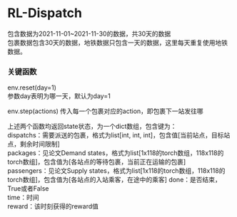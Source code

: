 # RL-Dispatch

包含数据为2021-11-01~2021-11-30的数据，共30天的数据  
包裹数据包含30天的数据，地铁数据只包含一天的数据，这里每天重复使用地铁数据。

### 关键函数

env.reset(day=1)  
参数day表明为哪一天，默认为day=1  

env.step(actions)
传入每一个包裹对应的action，即包裹下一站发往哪  

上述两个函数均返回state状态，为一个dict数组，包含键为：  
dispatchs：需要派送的包裹，格式为list[int, int, int]，包含值[当前站点，目标站点，剩余时间限制]  
packages：见论文Demand states，格式为list[1x118的torch数组，118x118的torch数组]，包含值为[各站点的等待包裹，当前正在运输的包裹]  
passengers：见论文Supply states，格式为list[1x118的torch数组，118x118的torch数组]，包含值为[各站点的入站乘客，在途中的乘客]
done：是否结束，True或者False    
time：时间  
reward：该时刻获得的reward值
